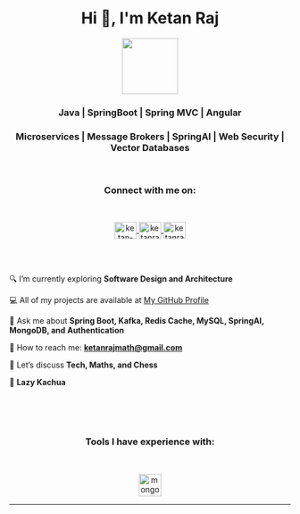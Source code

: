 <h1 align="center">Hi 👋, I'm Ketan Raj</h1>
<div id="header" align="center">
  <img src="https://i.giphy.com/media/v1.Y2lkPTc5MGI3NjExdXdxMXdrazZ4bWF2NHM4MTN1dnUzMWN5ZXg4YWt0eTh0eW5hODk2aCZlcD12MV9pbnRlcm5hbF9naWZfYnlfaWQmY3Q9Zw/2IudUHdI075HL02Pkk/giphy.gif" width="100" />
</div>

<h3 align="center">Java | SpringBoot | Spring MVC | Angular</h3>
<h3 align="center">Microservices | Message Brokers | SpringAI | Web Security | Vector Databases</h3>

<br />

<h3 align="center">Connect with me on:</h3>
<br />
<p align="center">
  <a href="https://www.linkedin.com/in/ketan-raj" target="blank">
    <img align="center" src="https://raw.githubusercontent.com/rahuldkjain/github-profile-readme-generator/master/src/images/icons/Social/linked-in-alt.svg" alt="ketan-raj" height="30" width="40" />
  </a>
  <a href="https://medium.com/p/3d2f6463c756" target="blank">
    <img align="center" src="https://github.com/rahuldkjain/github-profile-readme-generator/blob/master/src/images/icons/Social/medium.svg" alt="ketanrajupsc" height="30" width="40" />
  </a>
  <a href="https://leetcode.com/u/ketanrajmath/" target="blank">
    <img align="center" src="https://raw.githubusercontent.com/rahuldkjain/github-profile-readme-generator/master/src/images/icons/Social/leet-code.svg" alt="ketanraj15" height="30" width="40" />
  </a>
</p>



</br></br>

🔍 I’m currently exploring **Software Design and Architecture**

💻 All of my projects are available at [My GitHub Profile](https://github.com/ketanraj15)

💬 Ask me about **Spring Boot, Kafka, Redis Cache, MySQL, SpringAI, MongoDB, and Authentication**

📧 How to reach me: **ketanrajmath@gmail.com**

🧠 Let’s discuss **Tech, Maths, and Chess**

🐢  **Lazy Kachua**

</br>
</br></br>
<h3 align="center">Tools I have experience with:</h3>
</br>
<p align="center"> <a href="#"  rel="noreferrer"> <img src="https://github.com/rahuldkjain/github-profile-readme-generator/blob/master/src/images/icons/Database/mongodb.svg" alt="mongodb" width="40" height="40"/> 

</p>

<!---
</br>
 <hr>
 <h3 align="center">My Github Stats:</h3>
</br>

<p float="left">
  <img src="https://github-readme-stats.vercel.app/api/top-langs?username=stenzr&show_icons=true&locale=en&layout=compact&theme=highcontrast" alt="stenzr" width="270" height=110/>
  <img src="https://github-readme-streak-stats.herokuapp.com?user=stenzr&theme=highcontrast&hide_border=true&date_format=M%20j%5B%2C%20Y%5D&border=DD2727" alt="stenzr" width="290" />
  <img src="https://github-readme-stats.vercel.app/api?username=stenzr&theme=highcontrast&show_icons=true" alt="stenzr" width="290" />
</p>

--->

<hr>
